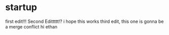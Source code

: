 # startup
first edit!!!
Second Edittttt!? i hope this works
third edit, this one is gonna be a merge conflict 
hi ethan
